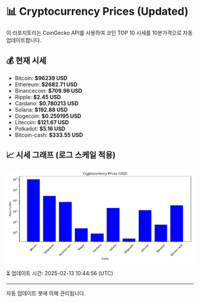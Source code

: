 
# 📊 Cryptocurrency Prices (Updated)

이 리포지토리는 CoinGecko API를 사용하여 코인 TOP 10 시세를 10분가격으로 자동 업데이트합니다.

## 💰 현재 시세
- Bitcoin: **$96239 USD**
- Ethereum: **$2682.71 USD**
- Binancecoin: **$709.96 USD**
- Ripple: **$2.45 USD**
- Cardano: **$0.780213 USD**
- Solana: **$192.88 USD**
- Dogecoin: **$0.259195 USD**
- Litecoin: **$121.67 USD**
- Polkadot: **$5.16 USD**
- Bitcoin-cash: **$333.55 USD**

## 📈 시세 그래프 (로그 스케일 적용)
![Crypto Prices](crypto_prices.png)

⏳ 업데이트 시간: 2025-02-13 10:44:56 (UTC)

---
자동 업데이트 봇에 의해 관리됩니다.

